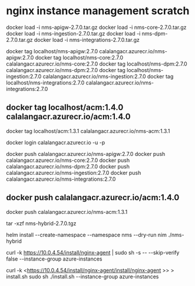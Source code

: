 # nginx instance management scratch

docker load -i nms-apigw-2.7.0.tar.gz
docker load -i nms-core-2.7.0.tar.gz  
docker load -i nms-ingestion-2.7.0.tar.gz
docker load -i nms-dpm-2.7.0.tar.gz
docker load -i nms-integrations-2.7.0.tar.gz


docker tag localhost/nms-apigw:2.7.0 calalangacr.azurecr.io/nms-apigw:2.7.0
docker tag localhost/nms-core:2.7.0 calalangacr.azurecr.io/nms-core:2.7.0
docker tag localhost/nms-dpm:2.7.0 calalangacr.azurecr.io/nms-dpm:2.7.0
docker tag localhost/nms-ingestion:2.7.0 calalangacr.azurecr.io/nms-ingestion:2.7.0
docker tag localhost/nms-integrations:2.7.0 calalangacr.azurecr.io/nms-integrations:2.7.0
## docker tag localhost/acm:1.4.0 calalangacr.azurecr.io/acm:1.4.0
docker tag localhost/acm:1.3.1 calalangacr.azurecr.io/nms-acm:1.3.1

docker login calalangacr.azurecr.io -u <username> -p <password>

docker push calalangacr.azurecr.io/nms-apigw:2.7.0
docker push calalangacr.azurecr.io/nms-core:2.7.0
docker push calalangacr.azurecr.io/nms-dpm:2.7.0
docker push calalangacr.azurecr.io/nms-ingestion:2.7.0
docker push calalangacr.azurecr.io/nms-integrations:2.7.0
## docker push calalangacr.azurecr.io/acm:1.4.0
docker push calalangacr.azurecr.io/nms-acm:1.3.1

tar -xzf nms-hybrid-2.7.0.tgz   

helm install --create-namespace --namespace nms --dry-run nim ./nms-hybrid

curl -k https://10.0.4.54/install/nginx-agent | sudo sh -s -- --skip-verify false --instance-group azure-instances


curl -k <https://10.0.4.54/install/nginx-agent/install/nginx-agent >> > install.sh
sudo sh ./install.sh --instance-group azure-instances

